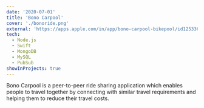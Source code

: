 ```yaml
---
date: '2020-07-01'
title: 'Bono Carpool'
cover: './bonoride.png'
external: 'https://apps.apple.com/in/app/bono-carpool-bikepool/id1253365104'
tech:
  - Node.js
  - Swift
  - MongoDB
  - MySQL
  - PubSub
showInProjects: true
---
```


Bono Carpool is a peer-to-peer ride sharing application which enables people to travel together by connecting with similar travel requirements and helping them to reduce their travel costs.
